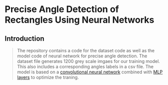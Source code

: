# Precise Angle Detection of Rectangles Using Neural Networks
## Introduction
> The repository contains a code for the dataset code as well as the model code of neural network for precise angle detection.
> The dataset file generates 1200 grey scale imgaes for our training model. This also includes a corresponding angles labels in a csv file.
> The model is based on a [convolutional neural network](https://en.wikipedia.org/wiki/Convolutional_neural_network) combined with [MLP layers](https://en.wikipedia.org/wiki/Multilayer_perceptron) to optimize the traning. 
